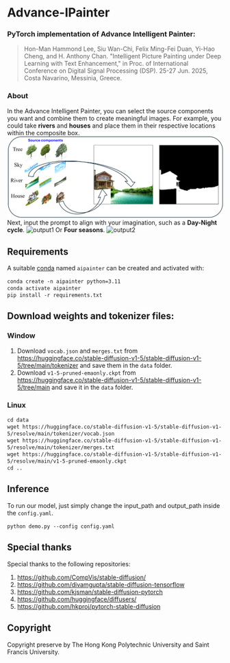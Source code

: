 # Advance-IPainter
### PyTorch implementation of Advance Intelligent Painter:

>Hon-Man Hammond Lee, Siu Wan-Chi, Felix Ming-Fei Duan, Yi-Hao Cheng, and H. Anthony Chan. "Intelligent Picture Painting under Deep Learning with Text Enhancement," in Proc. of International Conference on Digital Signal Processing (DSP). 25-27 Jun. 2025, Costa Navarino, Messinia, Greece.

### About
In the Advance Intelligent Painter, you can select the source components you want and combine them to create meaningful images. For example, you could take **rivers** and **houses** and place them in their respective locations within the composite box.
![input1](assets/000.png)
Next, input the prompt to align with your imagination, such as a **Day-Night cycle**.
![output1](assets/003.png)
Or **Four seasons**.
![output2](assets/004.png)
## Requirements

A suitable [conda](https://docs.conda.io/en/latest/) named `aipainter` can be created and activated with:

```
conda create -n aipainter python=3.11
conda activate aipainter
pip install -r requirements.txt
```

## Download weights and tokenizer files:

### Window
1. Download `vocab.json` and `merges.txt` from https://huggingface.co/stable-diffusion-v1-5/stable-diffusion-v1-5/tree/main/tokenizer and save them in the `data` folder.
2. Download `v1-5-pruned-emaonly.ckpt` from https://huggingface.co/stable-diffusion-v1-5/stable-diffusion-v1-5/tree/main and save it in the `data` folder.

### Linux
```
cd data
wget https://huggingface.co/stable-diffusion-v1-5/stable-diffusion-v1-5/resolve/main/tokenizer/vocab.json
wget https://huggingface.co/stable-diffusion-v1-5/stable-diffusion-v1-5/resolve/main/tokenizer/merges.txt
wget https://huggingface.co/stable-diffusion-v1-5/stable-diffusion-v1-5/resolve/main/v1-5-pruned-emaonly.ckpt
cd ..
```
## Inference
To run our model, just simply change the input_path and output_path inside the `config.yaml`.
```
python demo.py --config config.yaml
```
## Special thanks

Special thanks to the following repositories:

1. https://github.com/CompVis/stable-diffusion/
1. https://github.com/divamgupta/stable-diffusion-tensorflow
1. https://github.com/kjsman/stable-diffusion-pytorch
1. https://github.com/huggingface/diffusers/
1. https://github.com/hkproj/pytorch-stable-diffusion

## Copyright

Copyright preserve by The Hong Kong Polytechnic University and Saint Francis University.
